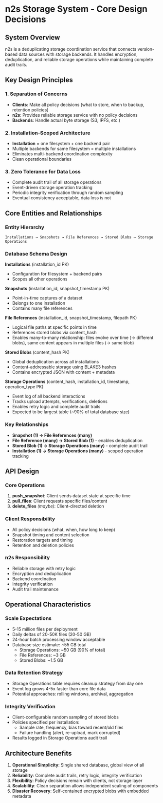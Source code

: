 # n2s Storage System - Core Design Decisions

## System Overview
n2s is a deduplicating storage coordination service that connects version-based data sources with storage backends. It handles encryption, deduplication, and reliable storage operations while maintaining complete audit trails.

## Key Design Principles

### 1. Separation of Concerns
- **Clients**: Make all policy decisions (what to store, when to backup, retention policies)
- **n2s**: Provides reliable storage service with no policy decisions
- **Backends**: Handle actual byte storage (S3, IPFS, etc.)

### 2. Installation-Scoped Architecture
- **Installation** = one filesystem + one backend pair
- Multiple backends for same filesystem = multiple installations
- Eliminates multi-backend coordination complexity
- Clean operational boundaries

### 3. Zero Tolerance for Data Loss
- Complete audit trail of all storage operations
- Event-driven storage operation tracking
- Periodic integrity verification through random sampling
- Eventual consistency acceptable, data loss is not

## Core Entities and Relationships

### Entity Hierarchy
```
Installations → Snapshots → File References → Stored Blobs → Storage Operations
```

### Database Schema Design

**Installations** (installation_id PK)
- Configuration for filesystem + backend pairs
- Scopes all other operations

**Snapshots** (installation_id, snapshot_timestamp PK)
- Point-in-time captures of a dataset
- Belongs to one installation
- Contains many file references

**File References** (installation_id, snapshot_timestamp, filepath PK)
- Logical file paths at specific points in time
- References stored blobs via content_hash
- Enables many-to-many relationship: files evolve over time (→ different blobs), same content appears in multiple files (→ same blob)

**Stored Blobs** (content_hash PK)
- Global deduplication across all installations
- Content-addressable storage using BLAKE3 hashes
- Contains encrypted JSON with content + metadata

**Storage Operations** (content_hash, installation_id, timestamp, operation_type PK)
- Event log of all backend interactions
- Tracks upload attempts, verifications, deletions
- Enables retry logic and complete audit trails
- Expected to be largest table (~90% of total database size)

### Key Relationships
- **Snapshot (1) → File References (many)**
- **File Reference (many) → Stored Blob (1)** - enables deduplication
- **Stored Blob (1) → Storage Operations (many)** - complete audit trail
- **Installation (1) → Storage Operations (many)** - scoped operation tracking

## API Design

### Core Operations
1. **push_snapshot**: Client sends dataset state at specific time
2. **pull_files**: Client requests specific files/content
3. **delete_files** *(maybe)*: Client-directed deletion

### Client Responsibility
- All policy decisions (what, when, how long to keep)
- Snapshot timing and content selection
- Restoration targets and timing
- Retention and deletion policies

### n2s Responsibility
- Reliable storage with retry logic
- Encryption and deduplication
- Backend coordination
- Integrity verification
- Audit trail maintenance

## Operational Characteristics

### Scale Expectations
- 5-15 million files per deployment
- Daily deltas of 20-50K files (20-50 GB)
- 24-hour batch processing window acceptable
- Database size estimate: ~55 GB total
  - Storage Operations: ~50 GB (90% of total)
  - File References: ~3 GB
  - Stored Blobs: ~1.5 GB

### Data Retention Strategy
- Storage Operations table requires cleanup strategy from day one
- Event log grows 4-5x faster than core file data
- Potential approaches: rolling windows, archival, aggregation

### Integrity Verification
- Client-configurable random sampling of stored blobs
- Policies specified per installation:
  - Sample rate, frequency, bias toward recent/old files
  - Failure handling (alert, re-upload, mark corrupted)
- Results logged in Storage Operations audit trail

## Architecture Benefits

1. **Operational Simplicity**: Single shared database, global view of all storage
2. **Reliability**: Complete audit trails, retry logic, integrity verification
3. **Flexibility**: Policy decisions remain with clients, not storage layer
4. **Scalability**: Clean separation allows independent scaling of components
5. **Disaster Recovery**: Self-contained encrypted blobs with embedded metadata
